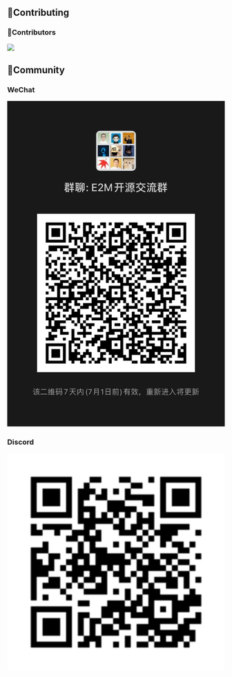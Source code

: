 ## 🌟Contributing

### 👥Contributors

<a href="https://github.com/Jing-yilin/E2M/graphs/contributors">
  <img src="https://contrib.rocks/image?repo=Jing-yilin/E2M" />
</a>

## 📱Community

### WeChat

<img src="assets/wechat_community.jpg" alt="wechat_community" style="width: 800px;">

### Discord

<img src="assets/discord_community.png" alt="discord_community" style="width: 800px;">
